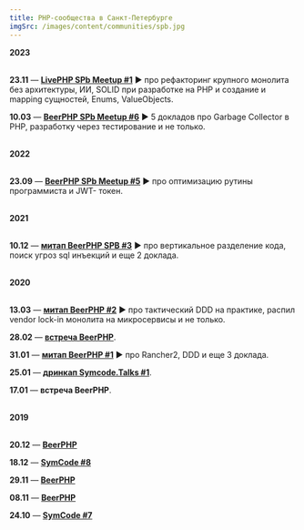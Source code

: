 ```yaml
---
title: PHP-сообщества в Санкт-Петербурге
imgSrc: /images/content/communities/spb.jpg
---
```


**2023**<br><br>

**23.11** — **[LivePHP SPb Meetup #1](https://www.youtube.com/live/b1NE20DD2cc?si=JHY2yd_rTKuWp69p)** ▶️ про рефакторинг крупного монолита без архитектуры, ИИ, SOLID при разработке на PHP и создание и mapping сущностей, Enums, ValueObjects.

**10.03** — **[BeerPHP SPb Meetup #6](https://www.youtube.com/live/Zv7QmhbWlT4?si=MZb30PugiQhFofK3)** ▶️ 5 докладов про Garbage Collector в PHP, разработку через тестирование и не только.

<br>**2022**<br><br>

**23.09** — **[BeerPHP SPb Meetup #5](https://www.youtube.com/live/8t4a1Cd-f_w?si=iNGPArl4SOgSBXd-)** ▶️ про оптимизацию рутины программиста и JWT- токен.

<br>**2021**<br><br>

**10.12** — **[митап BeerPHP SPB #3](https://youtu.be/EvVSxVzFEUg)** ▶️ про вертикальное разделение кода, поиск угроз sql инъекций и еще 2 доклада.

<br>**2020**<br><br>

**13.03** — **[митап BeerPHP #2](https://youtu.be/DI6U7QgUsg0)** ▶️ про тактический DDD на практике, распил vendor lock-in монолита на микросервисы и не только.

**28.02** — **[встреча BeerPHP](https://t.me/beerphp_spb_news/10)**.

**31.01** — **[митап BeerPHP #1](https://www.youtube.com/watch?v=qGItNYIAofQ)** ▶️ про Rancher2, DDD и еще 3 доклада.

**25.01** — **[дринкап Symcode.Talks #1](https://symcode.timepad.ru/event/1235679/)**.

**17.01** — **встреча BeerPHP**.

<br>**2019**<br><br>

**20.12** — **[BeerPHP](https://github.com/in100gramm/events/blob/master/events/2019/12/2019.12.20.md)**

**18.12** — **[SymCode #8](https://symcode.timepad.ru/event/1135805/)**

**29.11** — **[BeerPHP](https://t.me/beerphp_spb)**

**08.11** — **[BeerPHP](https://github.com/beerphp/spb)**

**24.10** — **[SymCode #7](https://www.meetup.com/ru-RU/symfoniacs-spb/events/264744562/)**
